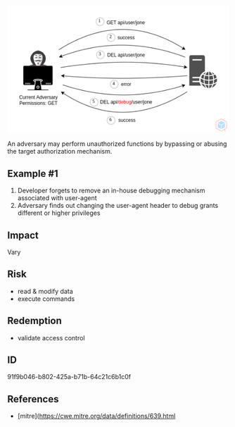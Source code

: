 <p align="center"> <img src="https://raw.githubusercontent.com/qeeqbox/authorization-bypass/main/authorization-bypass.png"></p>

An adversary may perform unauthorized functions by bypassing or abusing the target authorization mechanism.

## Example #1
1. Developer forgets to remove an in-house debugging mechanism associated with user-agent
2. Adversary finds out changing the user-agent header to debug grants different or higher privileges

## Impact
Vary

## Risk
- read & modify data
- execute commands

## Redemption
- validate access control

## ID
91f9b046-b802-425a-b71b-64c21c6b1c0f

## References
- [mitre](https://cwe.mitre.org/data/definitions/639.html
